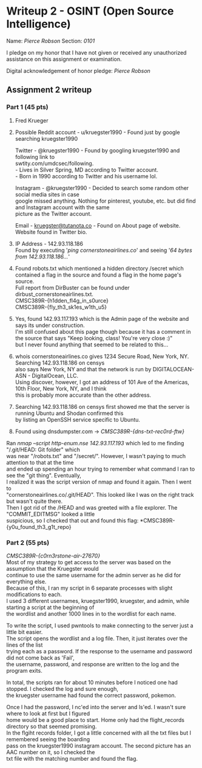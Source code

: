 Writeup 2 - OSINT (Open Source Intelligence)
======

Name: *Pierce Robson*
Section: *0101*

I pledge on my honor that I have not given or received any unauthorized assistance on this assignment or examination.

Digital acknowledgement of honor pledge: *Pierce Robson*

## Assignment 2 writeup

### Part 1 (45 pts)

1. Fred Krueger

2.  Possible Reddit account - u/kruegster1990 - Found just by google searching kruegster1990  
  
    Twitter - @kruegster1990                  - Found by googling kruegster1990 and following link to   
        swtity.com/umdcsec/following.  
            - Lives in Silver Spring, MD according to Twitter account.  
            - Born in 1990 according to Twitter and his username lol.
    
    Instagram - @kruegster1990                - Decided to search some random other social media sites in case  
    google missed anything. Nothing for pinterest, youtube, etc. but did find and Instagram account with the same  
    picture as the Twitter account.
              
    Email   - kruegster@tutanota.co           - Found on About page of website. Website found in Twitter bio. 
      

3. IP Address - 142.93.118.186  
Found by executing '*ping cornerstoneairlines.co*' and seeing '*64 bytes from 142.93.118.186...*'

4. Found robots.txt which mentioned a hidden directory /secret which contained a flag in the source and found a flag in the home page's source.  
Full report from DirBuster can be found under dirbust_cornerstoneairlines.txt.  
CMSC389R-{h1dden_fl4g_in_s0urce}  
CMSC389R-{fly_th3_sk1es_w1th_u5}  

5. Yes, found 142.93.117.193 which is the Admin page of the website and says its under construction.  
I'm still confused about this page though because it has a comment in the source that says "Keep looking, class! You're very close :)"  
but I never found anything that seemed to be related to this... 

6. whois cornerstoneairlines.co gives 1234 Secure Road, New York, NY. Searching 142.93.118.186 on censys  
also says New York, NY and that the network is run by DIGITALOCEAN-ASN - DigitalOcean, LLC.  
Using discover, however, I got an address of 101 Ave of the Americas, 10th Floor, New York, NY, and I think  
this is probably more accurate than the other address.

7. Searching 142.93.118.186 on censys first showed me that the server is running Ubuntu and Shodan confirmed this  
by listing an OpenSSH service specific to Ubuntu.

8. Found using dnsdumpster.com -> *CMSC389R-{dns-txt-rec0rd-ftw}*  
  
Ran *nmap –script http-enum.nse 142.93.117.193* which led to me finding "/.git/HEAD: Git folder" which  
was near "/robots.txt" and "/secret/". However, I wasn't paying to much attention to that at the time  
and ended up spending an hour trying to remember what command I ran to see the "git thing".  Eventually,  
I realized it was the script version of nmap and found it again. Then I went to  
"cornerstoneairlines.co/.git/HEAD". This looked like I was on the right track but wasn't quite there.  
Then I got rid of the /HEAD and was greeted with a file explorer.  The "COMMIT_EDITMSG" looked a little  
suspicious, so I checked that out and found this flag: *CMSC389R-{y0u_found_th3_g1t_repo}

### Part 2 (55 pts)

*CMSC389R-{c0rn3rstone-air-27670}*  
Most of my strategy to get access to the server was based on the assumption that the Kruegster would  
continue to use the same username for the admin server as he did for everything else.  
Because of this, I ran my script in 6 separate processes with slight modifications to each.  
I used 3 different usernames, kruegster1990, kruegster, and admin, while starting a script at the beginning of  
the wordlist and another 1000 lines in to the wordlist for each name.  
  
To write the script, I used pwntools to make connecting to the server just a little bit easier.  
The script opens the wordlist and a log file.  Then, it just iterates over the lines of the list  
trying each as a password.  If the response to the username and password did not come back as 'Fail',  
the username, password, and response are written to the log and the program exits.  
  
In total, the scripts ran for about 10 minutes before I noticed one had stopped.  I checked the log and sure enough,  
the kruegster username had found the correct password, pokemon.  
  
Once I had the password, I nc'ed into the server and ls'ed.  I wasn't sure where to look at first but I figured  
home would be a good place to start.  Home only had the flight_records directory so that seemed promising.   
In the flgiht records folder, I got a little concerned with all the txt files but I remembered seeing the boarding  
pass on the kruegster1990 instagram account.  The second picture has an AAC number on it, so I checked the  
txt file with the matching number and found the flag.
